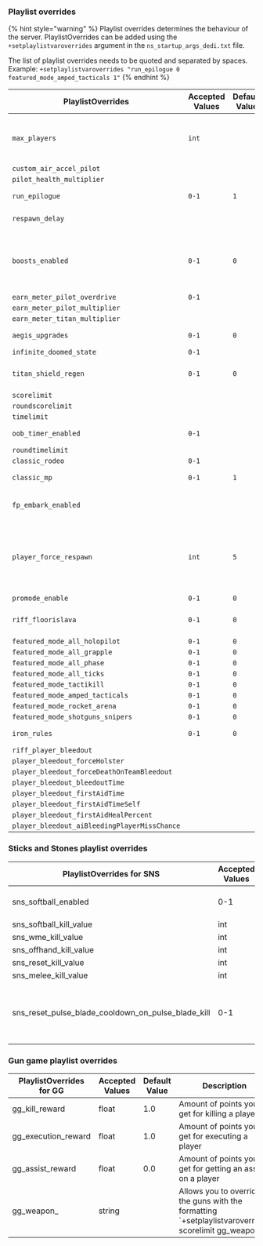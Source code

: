 ### Playlist overrides

{% hint style="warning" %}
Playlist overrides determines the behaviour of the server. PlaylistOverrides can be added using the `+setplaylistvaroverrides` argument in the `ns_startup_args_dedi.txt` file.

The list of playlist overrides needs to be quoted and separated by spaces.\
Example: `+setplaylistvaroverrides "run_epilogue 0 featured_mode_amped_tacticals 1"`
{% endhint %}

| PlaylistOverrides                            | Accepted Values | Default Value | Description                                                                                                         |
| -------------------------------------------- | --------------- | ------------- | ------------------------------------------------------------------------------------------------------------------- |
| `max_players`                                | `int`           |               | Needs to be in combination with the [`-maxplayersplaylist`](./#Startup\_flags-maxplrplst) flag                      |
| `custom_air_accel_pilot`                     |                 |               |                                                                                                                     |
| `pilot_health_multiplier`                    |                 |               |                                                                                                                     |
| `run_epilogue`                               | `0-1`           | `1`           | Enables escape dropship                                                                                             |
| `respawn_delay`                              |                 |               | Delay before respawn                                                                                                |
| `boosts_enabled`                             | `0-1`           | `0`           | Disable boosts. Doesn't disable Titanmeter. Note that unlike the name suggests `1` disables boosts                  |
| `earn_meter_pilot_overdrive`                 | `0-1`           |               |                                                                                                                     |
| `earn_meter_pilot_multiplier`                |                 |               |                                                                                                                     |
| `earn_meter_titan_multiplier`                |                 |               |                                                                                                                     |
| `aegis_upgrades`                             | `0-1`           | `0`           | Enable titan aegis upgrades                                                                                         |
| `infinite_doomed_state`                      | `0-1`           |               |                                                                                                                     |
| `titan_shield_regen`                         | `0-1`           | `0`           | Enable regenerating titan shields                                                                                   |
| `scorelimit`                                 |                 |               |                                                                                                                     |
| `roundscorelimit`                            |                 |               |                                                                                                                     |
| `timelimit`                                  |                 |               |                                                                                                                     |
| `oob_timer_enabled`                          | `0-1`           |               | Out of bounds timer enable                                                                                          |
| `roundtimelimit`                             |                 |               |                                                                                                                     |
| `classic_rodeo`                              | `0-1`           |               |                                                                                                                     |
| `classic_mp`                                 | `0-1`           | `1`           | Enables intro dropship                                                                                              |
| `fp_embark_enabled`                          |                 |               | First person embark and terminations                                                                                |
| `player_force_respawn`                       | `int`           | `5`           | Forces players to respawn after the respawn button has been shown for x seconds. `-1` to disable forced respawning. |
| `promode_enable`                             | `0-1`           | `0`           |                                                                                                                     |
| `riff_floorislava`                           | `0-1`           | `0`           | Covers the whole map with deadly electric smoke                                                                     |
| `featured_mode_all_holopilot`                | `0-1`           | `0`           |                                                                                                                     |
| `featured_mode_all_grapple`                  | `0-1`           | `0`           |                                                                                                                     |
| `featured_mode_all_phase`                    | `0-1`           | `0`           |                                                                                                                     |
| `featured_mode_all_ticks`                    | `0-1`           | `0`           |                                                                                                                     |
| `featured_mode_tactikill`                    | `0-1`           | `0`           |                                                                                                                     |
| `featured_mode_amped_tacticals`              | `0-1`           | `0`           |                                                                                                                     |
| `featured_mode_rocket_arena`                 | `0-1`           | `0`           |                                                                                                                     |
| `featured_mode_shotguns_snipers`             | `0-1`           | `0`           |                                                                                                                     |
| `iron_rules`                                 | `0-1`           | `0`           | Disables ejection and disembark                                                                                     |
| `riff_player_bleedout`                       |                 |               |                                                                                                                     |
| `player_bleedout_forceHolster`               |                 |               |                                                                                                                     |
| `player_bleedout_forceDeathOnTeamBleedout`   |                 |               |                                                                                                                     |
| `player_bleedout_bleedoutTime`               |                 |               |                                                                                                                     |
| `player_bleedout_firstAidTime`               |                 |               |                                                                                                                     |
| `player_bleedout_firstAidTimeSelf`           |                 |               |                                                                                                                     |
| `player_bleedout_firstAidHealPercent`        |                 |               |                                                                                                                     |
| `player_bleedout_aiBleedingPlayerMissChance` |                 |               |                                                                                                                     |

### Sticks and Stones playlist overrides

| PlaylistOverrides for SNS                          | Accepted Values | Default Value | Description                                                                                    |
| -------------------------------------------------- | --------------- | ------------- | ---------------------------------------------------------------------------------------------- |
| sns_softball_enabled                               | 0-1             | 0             | Enables Softball usage                                                                         |
| sns_softball_kill_value                            | int             | 10            |                                                                                                |
| sns_wme_kill_value                                 | int             | 10            |                                                                                                |
| sns_offhand_kill_value                             | int             | 10            |                                                                                                |
| sns_reset_kill_value                               | int             | 5             |                                                                                                |
| sns_melee_kill_value                               | int             | 5             |                                                                                                |
| sns_reset_pulse_blade_cooldown_on_pulse_blade_kill | 0-1             | 1             | Enables getting Pulse Blade back after a Pulse Blade kill                                      |

### Gun game playlist overrides

| PlaylistOverrides for GG                   | Accepted Values | Default Value | Description                                                                                    |
| ------------------------------------------ | --------------- | ------------- | ---------------------------------------------------------------------------------------------- |
| gg_kill_reward                             | float           | 1.0           | Amount of points you get for killing a player                                                  |
| gg_execution_reward                        | float           | 1.0           | Amount of points you get for executing a player                                                |
| gg_assist_reward                           | float           | 0.0           | Amount of points you get for getting an assist on a player                                     |
| gg_weapon_                                 | string          |               | Allows you to override the guns with the formatting `+setplaylistvaroverrides scorelimit <weaponCount> gg_weapon_<index> <offhandSlotOr-1>|<weaponClassName>|<weaponMods>`. Syncs with client   |